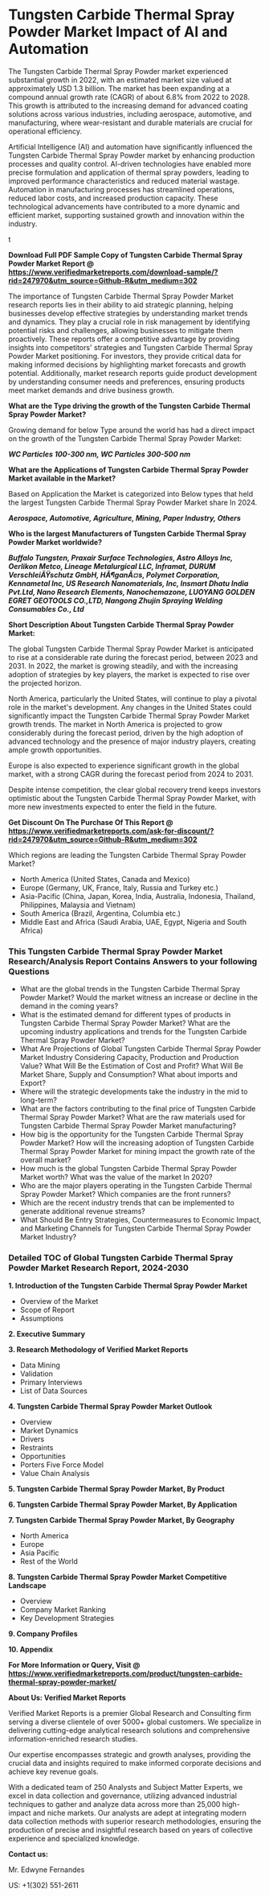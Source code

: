 <meta name="title" content="Global Tungsten Carbide Thermal Spray Powder Market Impact of AI and Automation"><meta name="description" content="The Tungsten Carbide Thermal Spray Powder market experienced substantial growth in 2022, with an estimated market size valued at approximately USD 1.3 billion. The mar"><meta name="title" content="Tungsten Carbide Thermal Spray Powder Market Size, Share, Scope, Trends, Growth, Opportunities, Analysis, Forecast"><h1>Tungsten Carbide Thermal Spray Powder Market Impact of AI and Automation</h1><p>The Tungsten Carbide Thermal Spray Powder market experienced substantial growth in 2022, with an estimated market size valued at approximately USD 1.3 billion. The market has been expanding at a compound annual growth rate (CAGR) of about 6.8% from 2022 to 2028. This growth is attributed to the increasing demand for advanced coating solutions across various industries, including aerospace, automotive, and manufacturing, where wear-resistant and durable materials are crucial for operational efficiency.</p><p>Artificial Intelligence (AI) and automation have significantly influenced the Tungsten Carbide Thermal Spray Powder market by enhancing production processes and quality control. AI-driven technologies have enabled more precise formulation and application of thermal spray powders, leading to improved performance characteristics and reduced material wastage. Automation in manufacturing processes has streamlined operations, reduced labor costs, and increased production capacity. These technological advancements have contributed to a more dynamic and efficient market, supporting sustained growth and innovation within the industry.</p>t</p><p id="" class=""><strong>Download Full PDF Sample Copy of Tungsten Carbide Thermal Spray Powder Market Report @ <a href="https://www.verifiedmarketreports.com/download-sample/?rid=247970&utm_source=Github-R&utm_medium=302" target="_blank">https://www.verifiedmarketreports.com/download-sample/?rid=247970&utm_source=Github-R&utm_medium=302</a></strong></p><p>The importance of&nbsp;Tungsten Carbide Thermal Spray Powder Market research reports lies in their ability to aid strategic planning, helping businesses develop effective strategies by understanding market trends and dynamics. They play a crucial role in risk management by identifying potential risks and challenges, allowing businesses to mitigate them proactively. These reports offer a competitive advantage by providing insights into competitors' strategies and Tungsten Carbide Thermal Spray Powder Market positioning. For investors, they provide critical data for making informed decisions by highlighting market forecasts and growth potential. Additionally, market research reports guide product development by understanding consumer needs and preferences, ensuring products meet market demands and drive business growth.</p><p><strong>What are the&nbsp;Type driving the growth of the Tungsten Carbide Thermal Spray Powder Market?</strong></p><p id="" class="">Growing demand for below Type around the world has had a direct impact on the growth of the Tungsten Carbide Thermal Spray Powder Market:</p><em><strong>WC Particles 100-300 nm, WC Particles 300-500 nm</strong></em></p><strong>What are the&nbsp;Applications&nbsp;of Tungsten Carbide Thermal Spray Powder Market available in the Market?</strong></p><p id="" class="">Based on Application the Market is categorized into Below types that held the largest Tungsten Carbide Thermal Spray Powder Market share In 2024.</p><em><strong>Aerospace, Automotive, Agriculture, Mining, Paper Industry, Others</strong></em></p><strong>Who is the largest Manufacturers of Tungsten Carbide Thermal Spray Powder Market worldwide?</strong></p><p><em><strong>Buffalo Tungsten, Praxair Surface Technologies, Astro Alloys Inc, Oerlikon Metco, Lineage Metalurgical LLC, Inframat, DURUM VerschleiÃŸschutz GmbH, HÃ¶ganÃ¤s, Polymet Corporation, Kennametal Inc, US Research Nanomaterials, Inc, Insmart Dhatu India Pvt.Ltd, Nano Research Elements, Nanochemazone, LUOYANG GOLDEN EGRET GEOTOOLS CO.,LTD, Nangong Zhujin Spraying Welding Consumables Co., Ltd</strong></em></p><p id="" class=""><strong>Short Description About Tungsten Carbide Thermal Spray Powder Market:</strong></p><p>The global Tungsten Carbide Thermal Spray Powder Market is anticipated to rise at a considerable rate during the forecast period, between 2023 and 2031. In 2022, the market is growing steadily, and with the increasing adoption of strategies by key players, the market is expected to rise over the projected horizon.</p><p>North America, particularly the United States, will continue to play a pivotal role in the market's development. Any changes in the United States could significantly impact the Tungsten Carbide Thermal Spray Powder Market growth trends. The market in North America is projected to grow considerably during the forecast period, driven by the high adoption of advanced technology and the presence of major industry players, creating ample growth opportunities.</p><p>Europe is also expected to experience significant growth in the global market, with a strong CAGR during the forecast period from 2024 to 2031.</p><p>Despite intense competition, the clear global recovery trend keeps investors optimistic about the Tungsten Carbide Thermal Spray Powder Market, with more new investments expected to enter the field in the future.</p><p id="" class=""><strong>Get Discount On The Purchase Of This Report @ <a href="https://www.verifiedmarketreports.com/ask-for-discount/?rid=247970&utm_source=Github-R&utm_medium=302" target="_blank">https://www.verifiedmarketreports.com/ask-for-discount/?rid=247970&utm_source=Github-R&utm_medium=302</a></strong></p>Which regions are leading the Tungsten Carbide Thermal Spray Powder Market?</p><ul><li>North America (United States, Canada and Mexico)</li><li>Europe (Germany, UK, France, Italy, Russia and Turkey etc.)</li><li>Asia-Pacific (China, Japan, Korea, India, Australia, Indonesia, Thailand, Philippines, Malaysia and Vietnam)</li><li>South America (Brazil, Argentina, Columbia etc.)</li><li>Middle East and Africa (Saudi Arabia, UAE, Egypt, Nigeria and South Africa)</li></ul><h3 id="" class="">This Tungsten Carbide Thermal Spray Powder Market Research/Analysis Report Contains Answers to your following Questions</h3><ul><li>What are the global trends in the Tungsten Carbide Thermal Spray Powder Market? Would the market witness an increase or decline in the demand in the coming years?</li><li>What is the estimated demand for different types of products in Tungsten Carbide Thermal Spray Powder Market? What are the upcoming industry applications and trends for the Tungsten Carbide Thermal Spray Powder Market?</li><li>What Are Projections of Global Tungsten Carbide Thermal Spray Powder Market Industry Considering Capacity, Production and Production Value? What Will Be the Estimation of Cost and Profit? What Will Be Market Share, Supply and Consumption? What about imports and Export?</li><li>Where will the strategic developments take the industry in the mid to long-term?</li><li>What are the factors contributing to the final price of Tungsten Carbide Thermal Spray Powder Market? What are the raw materials used for Tungsten Carbide Thermal Spray Powder Market manufacturing?</li><li>How big is the opportunity for the Tungsten Carbide Thermal Spray Powder Market? How will the increasing adoption of Tungsten Carbide Thermal Spray Powder Market for mining impact the growth rate of the overall market?</li><li>How much is the global Tungsten Carbide Thermal Spray Powder Market worth? What was the value of the market In 2020?</li><li>Who are the major players operating in the Tungsten Carbide Thermal Spray Powder Market? Which companies are the front runners?</li><li>Which are the recent industry trends that can be implemented to generate additional revenue streams?</li><li>What Should Be Entry Strategies, Countermeasures to Economic Impact, and Marketing Channels for Tungsten Carbide Thermal Spray Powder Market Industry?</li></ul><h3 id="" class="">Detailed TOC of Global Tungsten Carbide Thermal Spray Powder Market Research Report, 2024-2030</h3><p id="" class=""><strong>1. Introduction of the Tungsten Carbide Thermal Spray Powder Market</strong></p><ul><li>Overview of the Market</li><li>Scope of Report</li><li>Assumptions</li></ul><p id="" class=""><strong>2. Executive Summary</strong></p><p id="" class=""><strong>3. Research Methodology of Verified Market Reports</strong></p><ul><li>Data Mining</li><li>Validation</li><li>Primary Interviews</li><li>List of Data Sources</li></ul><p id="" class=""><strong>4. Tungsten Carbide Thermal Spray Powder Market Outlook</strong></p><ul><li>Overview</li><li>Market Dynamics</li><li>Drivers</li><li>Restraints</li><li>Opportunities</li><li>Porters Five Force Model</li><li>Value Chain Analysis</li></ul><p id="" class=""><strong>5. Tungsten Carbide Thermal Spray Powder Market, By Product</strong></p><p id="" class=""><strong>6. Tungsten Carbide Thermal Spray Powder Market, By Application</strong></p><p id="" class=""><strong>7. Tungsten Carbide Thermal Spray Powder Market, By Geography</strong></p><ul><li>North America</li><li>Europe</li><li>Asia Pacific</li><li>Rest of the World</li></ul><p id="" class=""><strong>8. Tungsten Carbide Thermal Spray Powder Market Competitive Landscape</strong></p><ul><li>Overview</li><li>Company Market Ranking</li><li>Key Development Strategies</li></ul><p id="" class=""><strong>9. Company Profiles</strong></p><p id="" class=""><strong>10. Appendix</strong></p><p id="" class=""><strong>For More Information or Query, Visit @ <a href="https://www.verifiedmarketreports.com/product/tungsten-carbide-thermal-spray-powder-market/" target="_blank">https://www.verifiedmarketreports.com/product/tungsten-carbide-thermal-spray-powder-market/</a></strong></p><p id="" class=""><strong>About Us: Verified Market Reports</strong></p><p id="" class="">Verified Market Reports is a premier Global Research and Consulting firm serving a diverse clientele of over 5000+ global customers. We specialize in delivering cutting-edge analytical research solutions and comprehensive information-enriched research studies.</p><p id="" class="">Our expertise encompasses strategic and growth analyses, providing the crucial data and insights required to make informed corporate decisions and achieve key revenue goals.</p><p id="" class="">With a dedicated team of 250 Analysts and Subject Matter Experts, we excel in data collection and governance, utilizing advanced industrial techniques to gather and analyze data across more than 25,000 high-impact and niche markets. Our analysts are adept at integrating modern data collection methods with superior research methodologies, ensuring the production of precise and insightful research based on years of collective experience and specialized knowledge.</p><p id="" class=""><strong>Contact us:</strong></p><p id="" class="">Mr. Edwyne Fernandes</p><p id="" class="">US: +1(302) 551-2611</p>